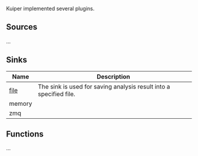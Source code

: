 Kuiper implemented several plugins.

## Sources

...



## Sinks



| Name                  | Description                                                  |
| --------------------- | ------------------------------------------------------------ |
| [file](sinks/file.md) | The sink is used for saving analysis result into a specified file. |
| memory                |                                                              |
| zmq                   |                                                              |





## Functions

...

